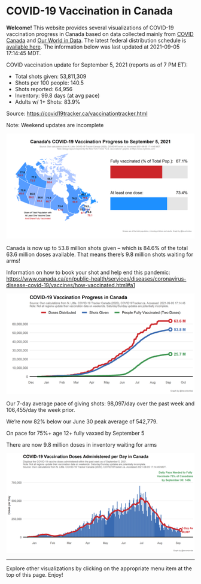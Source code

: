 COVID-19 Vaccination in Canada
==============================

**Welcome!** This website provides several visualizations of COVID-19
vaccination progress in Canada based on data collected mainly from
[COVID Canada](https://covid19tracker.ca/vaccinationtracker.html) and
[Our World in Data](https://ourworldindata.org/covid-vaccinations). The
latest federal distribution schedule is [available
here](https://www.canada.ca/en/public-health/services/diseases/2019-novel-coronavirus-infection/prevention-risks/covid-19-vaccine-treatment/vaccine-rollout.html).
The information below was last updated at 2021-09-05 17:14:45 MDT.

COVID vaccination update for September 5, 2021 (reports as of 7 PM ET):

-   Total shots given: 53,811,309
-   Shots per 100 people: 140.5
-   Shots reported: 64,956
-   Inventory: 99.8 days (at avg pace)
-   Adults w/ 1+ Shots: 83.9%

Source:
<a href="https://covid19tracker.ca/vaccinationtracker.html" class="uri">https://covid19tracker.ca/vaccinationtracker.html</a>

Note: Weekend updates are incomplete

![](Plots/plot_main.png)

Canada is now up to 53.8 million shots given – which is 84.6% of the
total 63.6 million doses available. That means there’s 9.8 million shots
waiting for arms!

Information on how to book your shot and help end this pandemic:
<a href="https://www.canada.ca/en/public-health/services/diseases/coronavirus-disease-covid-19/vaccines/how-vaccinated.html#a1" class="uri">https://www.canada.ca/en/public-health/services/diseases/coronavirus-disease-covid-19/vaccines/how-vaccinated.html#a1</a>

![](Plots/plot_total.png)

Our 7-day average pace of giving shots: 98,097/day over the past week
and 106,455/day the week prior.

We’re now 82% below our June 30 peak average of 542,779.

On pace for 75%+ age 12+ fully vaxxed by September 5

There are now 9.8 million doses in inventory waiting for arms

![](Plots/pace_national.png)

------------------------------------------------------------------------

Explore other visualizations by clicking on the appropriate menu item at
the top of this page. Enjoy!
